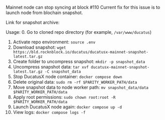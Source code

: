 Mainnet node can stop syncing at block #110
Current fix for this issue is to launch node from blochain snapshot.

Link for snapshot archive:

Usage:
0. Go to cloned repo directory (for example, `/var/www/ducatus`)
1. Activate repo environment: `source .env`
2. Download snapshot: `wget https://bld.rocknblock.io/ducatus/ducatusx-mainnet-snapshot-latest.tar.gz`
3. Create folder to uncompress snapshot: `mkdir -p snapshot_data`
4. Uncompress snapshot data: `tar xvf ducatusx-mainnet-snapshot-latest.tar.gz -C snapshot_data`
5. Stop DucatusX node container: `docker compose down`
6. Delete original data: `sudo rm -rf $PARITY_WORKER_PATH/data`
7. Move snapshot data to node worker path: `mv snapshot_data/data $PARITY_WORKER_PATH/data`
8. Apply root permissions: `sudo chown root:root -R $PARITY_WORKER_PATH/data`
9. Launch DucatusX node again: `docker compose up -d`
10. View logs: `docker compose logs -f`